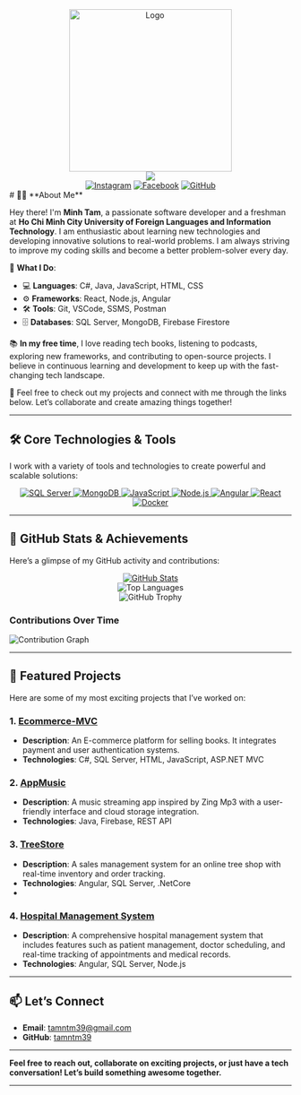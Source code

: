 <div align="center">
    <a href="[https://github.com/YousefIbrahimismail](https://scontent.fsgn5-14.fna.fbcdn.net/v/t39.30808-6/428616633_122093362610226440_5800837181824360350_n.jpg?_nc_cat=101&ccb=1-7&_nc_sid=a5f93a&_nc_ohc=dIiSYLmr4ngQ7kNvgEW81EW&_nc_zt=23&_nc_ht=scontent.fsgn5-14.fna&_nc_gid=AaFIAkpn36B41Az49CNNf8U&oh=00_AYBn-caaFR4WeTxjssBGbuZH3Yi4WvFOiszJGl1New2_IQ&oe=671DD721)" target="_blank">
        <img src="https://github.com/user-attachments/assets/af7ac8ac-26ed-476a-b995-2402e1ce3580" 
        alt="Logo" width="290" height="290">
    </a>
</div>

<div align="center">
    <img src="https://readme-typing-svg.demolab.com?font=Fira+Code&size=22&duration=4000&pause=5000&background=FFFFFF00&center=true&vCenter=true&multiline=true&width=435&lines=Hello!+I'm+Minh+Tam+%3C3">
</div>


<div align="center">
    <a href="https://www.instagram.com/amiel_39/"><img alt="Instagram" src="https://img.shields.io/badge/Instagram-ff69b4?style=for-the-badge&logo=instagram&logoColor=white"></a>
    <a href="https://www.facebook.com/profile.php?id=61556793200820"><img alt="Facebook" src="https://img.shields.io/badge/Facebook-1877F2?style=for-the-badge&logo=facebook&logoColor=white"></a>
    <a href="https://github.com/tamntm39"><img alt="GitHub" src="https://img.shields.io/badge/GitHub-000000?style=for-the-badge&logo=github&logoColor=white"></a>
</div>
# 👨‍💻 **About Me**

Hey there! I'm **Minh Tam**, a passionate software developer and a freshman at **Ho Chi Minh City University of Foreign Languages and Information Technology**. I am enthusiastic about learning new technologies and developing innovative solutions to real-world problems. I am always striving to improve my coding skills and become a better problem-solver every day.

🚀 **What I Do**:
- 💻 **Languages**: C#, Java, JavaScript, HTML, CSS
- ⚙️ **Frameworks**: React, Node.js, Angular
- 🛠️ **Tools**: Git, VSCode, SSMS, Postman
- 🗄️ **Databases**: SQL Server, MongoDB, Firebase Firestore


📚 **In my free time**, I love reading tech books, listening to podcasts, exploring new frameworks, and contributing to open-source projects. I believe in continuous learning and development to keep up with the fast-changing tech landscape.

💬 Feel free to check out my projects and connect with me through the links below. Let’s collaborate and create amazing things together!

---

## 🛠️ **Core Technologies & Tools**

I work with a variety of tools and technologies to create powerful and scalable solutions:

<div align="center">
    <a href="https://docs.microsoft.com/en-us/sql/sql-server/?view=sql-server-ver15" target="_blank">
        <img alt="SQL Server" src="https://img.shields.io/badge/SQL%20Server-CC2927?style=for-the-badge&logo=microsoftsqlserver&logoColor=white">
    </a>
    <a href="https://www.mongodb.com/" target="_blank">
        <img alt="MongoDB" src="https://img.shields.io/badge/MongoDB-47A248?style=for-the-badge&logo=mongodb&logoColor=white">
    </a>
    <a href="https://developer.mozilla.org/en-US/docs/Web/JavaScript" target="_blank">
        <img alt="JavaScript" src="https://img.shields.io/badge/JavaScript-F7DF1E?style=for-the-badge&logo=javascript&logoColor=black">
    </a>
    <a href="https://nodejs.org/en/" target="_blank">
        <img alt="Node.js" src="https://img.shields.io/badge/Node.js-8CC84B?style=for-the-badge&logo=node.js&logoColor=white">
    </a>
    <a href="https://angular.io/" target="_blank">
        <img alt="Angular" src="https://img.shields.io/badge/Angular-DD0031?style=for-the-badge&logo=angular&logoColor=white">
    </a>
    <a href="https://reactjs.org/" target="_blank">
        <img alt="React" src="https://img.shields.io/badge/React-61DAFB?style=for-the-badge&logo=react&logoColor=black">
    </a>
    <a href="https://www.docker.com/" target="_blank">
        <img alt="Docker" src="https://img.shields.io/badge/Docker-2496ED?style=for-the-badge&logo=docker&logoColor=white">
    </a>
</div>

---

## 🚀 **GitHub Stats & Achievements**

Here’s a glimpse of my GitHub activity and contributions:

<div align="center">
    <a href="https://github.com/tamntm39">
        <img src="https://github-readme-stats.vercel.app/api?username=tamntm39&show_icons=true&theme=radical" alt="GitHub Stats" />
    </a>
    <br>
    <img src="https://github-readme-stats.vercel.app/api/top-langs/?username=tamntm39&layout=compact&theme=radical" alt="Top Languages" />
    <br>
    <img src="https://github-profile-trophy.vercel.app/?username=tamntm39&theme=algolia" alt="GitHub Trophy" />
</div>

### Contributions Over Time

![Contribution Graph](https://github-readme-stats.vercel.app/api/wakatime?username=tamntm39&layout=compact&theme=radical)

---

## 📂 **Featured Projects**

Here are some of my most exciting projects that I’ve worked on:

### 1. [**Ecommerce-MVC**](https://github.com/tamntm39/Ecommerce-MVC)
   - **Description**: An E-commerce platform for selling books. It integrates payment and user authentication systems.
   - **Technologies**: C#, SQL Server, HTML, JavaScript, ASP.NET MVC
  
### 2. [**AppMusic**](https://github.com/tamntm39/AppMusic)
   - **Description**: A music streaming app inspired by Zing Mp3 with a user-friendly interface and cloud storage integration.
   - **Technologies**: Java, Firebase, REST API


### 3. [**TreeStore**](https://github.com/tamntm39/TreeStore)
   - **Description**: A sales management system for an online tree shop with real-time inventory and order tracking.
   - **Technologies**: Angular, SQL Server, .NetCore
   - 
### 4. [**Hospital Management System**](https://github.com/tamntm39/Hospital-Management-System)
   - **Description**: A comprehensive hospital management system that includes features such as patient management, doctor scheduling, and real-time tracking of appointments and medical records.
   - **Technologies**: Angular, SQL Server, Node.js


---

## 📫 **Let’s Connect**

- **Email**: [tamntm39@gmail.com](mailto:[tamntm39@gmail.com)
- **GitHub**: [tamntm39](https://github.com/tamntm39)

---

**Feel free to reach out, collaborate on exciting projects, or just have a tech conversation! Let’s build something awesome together.**

---


